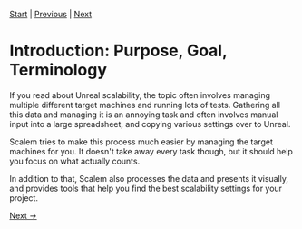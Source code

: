 [Start](../index.md) | [Previous](../Scalem-User-Guide.md) | [Next](Inside-Scalem.md)

# Introduction: Purpose, Goal, Terminology

If you read about Unreal scalability, the topic often involves managing multiple different target machines and running lots of tests.
Gathering all this data and managing it is an annoying task and often involves manual input into a large spreadsheet, and copying various settings over to Unreal.

Scalem tries to make this process much easier by managing the target machines for you.
It doesn't take away every task though, but it should help you focus on what actually counts.

In addition to that, Scalem also processes the data and presents it visually, and provides tools that help you find the best scalability settings for your project.

[Next &rarr;](Inside-Scalem.md)
